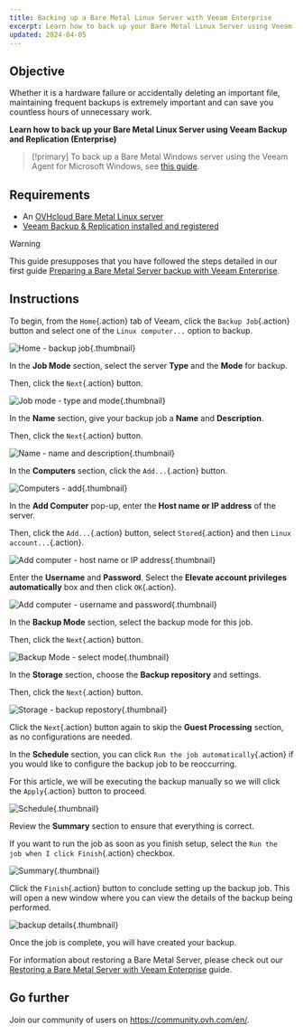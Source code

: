 ```yaml
---
title: Backing up a Bare Metal Linux Server with Veeam Enterprise
excerpt: Learn how to back up your Bare Metal Linux Server using Veeam Backup and Replication (Enterprise)
updated: 2024-04-05
---
```


## Objective

Whether it is a hardware failure or accidentally deleting an important file, maintaining frequent backups is extremely important and can save you countless hours of unnecessary work.

**Learn how to back up your Bare Metal Linux Server using Veeam Backup and Replication (Enterprise)**

> [!primary]
> To back up a Bare Metal Windows server using the Veeam Agent for Microsoft Windows, see [this guide](veeam-enterprise-server-backup-windows-agent1.).

## Requirements

- An [OVHcloud Bare Metal Linux server](https://www.ovhcloud.com/en/bare-metal/)
- [Veeam Backup & Replication installed and registered](veeam_veeam_backup_replication1.)

> [!warning]
> This guide presupposes that you have followed the steps detailed in our first guide [Preparing a Bare Metal Server backup with Veeam Enterprise](veeam-enterprise-server-backup-preparation1.).

## Instructions

To begin, from the `Home`{.action} tab of Veeam, click the `Backup Job`{.action} button and select one of the `Linux computer...` option to backup.

![Home - backup job](backup01.png){.thumbnail}

In the **Job Mode** section, select the server **Type** and the **Mode** for backup.

Then, click the `Next`{.action} button.

![Job mode - type and mode](backup02.png){.thumbnail}

In the **Name** section, give your backup job a **Name** and **Description**.

Then, click the `Next`{.action} button.

![Name - name and description](backup03.png){.thumbnail}

In the **Computers** section, click the `Add...`{.action} button.

![Computers - add](backup04.png){.thumbnail}

In the **Add Computer** pop-up, enter the **Host name or IP address** of the server.

Then, click the `Add...`{.action} button, select `Stored`{.action} and then `Linux account...`{.action}.

![Add computer - host name or IP address](backup05.png){.thumbnail}

Enter the **Username** and **Password**. Select the **Elevate account privileges automatically** box and then click `OK`{.action}.

![Add computer - username and password](backup06.png){.thumbnail}

In the **Backup Mode** section, select the backup mode for this job.

Then, click the `Next`{.action} button.

![Backup Mode - select mode](backup07.png){.thumbnail}

In the **Storage** section, choose the **Backup repository** and settings.

Then, click the `Next`{.action} button.

![Storage - backup repostory](backup08.png){.thumbnail}

Click the `Next`{.action} button again to skip the **Guest Processing** section, as no configurations are needed.

In the **Schedule** section, you can click `Run the job automatically`{.action} if you would like to configure the backup job to be reoccurring.

For this article, we will be executing the backup manually so we will click the `Apply`{.action} button to proceed.

![Schedule](backup09.png){.thumbnail}

Review the **Summary** section to ensure that everything is correct.

If you want to run the job as soon as you finish setup, select the `Run the job when I click Finish`{.action} checkbox.

![Summary](backup10.png){.thumbnail}

Click the `Finish`{.action} button to conclude setting up the backup job. This will open a new window where you can view the details of the backup being performed.

![backup details](backup11.png){.thumbnail}

Once the job is complete, you will have created your backup.

For information about restoring a Bare Metal Server, please check out our [Restoring a Bare Metal Server with Veeam Enterprise](veeam-enterprise-server-restore1.) guide.

## Go further

Join our community of users on <https://community.ovh.com/en/>.
